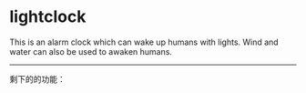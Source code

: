 # lightclock
This is an alarm clock which can wake up humans with lights. Wind and water can also be used to awaken humans.

----

剩下的的功能：



